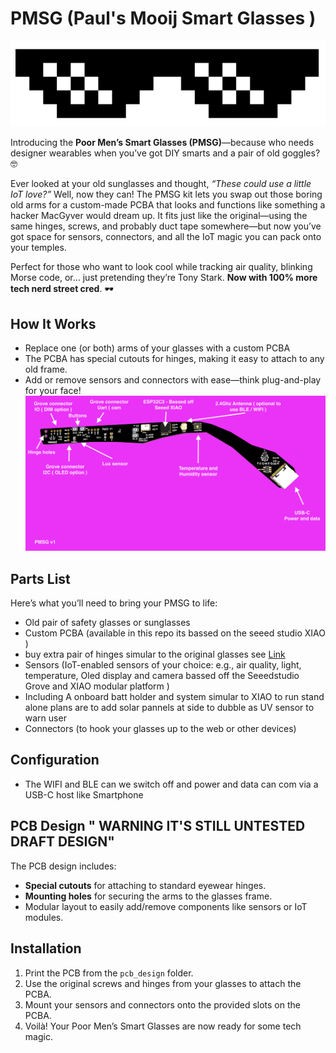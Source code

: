 # PMSG   (Paul's Mooij Smart Glasses )

![PMSG Cool Glasses](/img/cool.png)

Introducing the **Poor Men’s Smart Glasses (PMSG)**—because who needs designer wearables when you’ve got DIY smarts and a pair of old goggles? 🤓

Ever looked at your old sunglasses and thought, *“These could use a little IoT love?”* Well, now they can! The PMSG kit lets you swap out those boring old arms for a custom-made PCBA that looks and functions like something a hacker MacGyver would dream up. It fits just like the original—using the same hinges, screws, and probably duct tape somewhere—but now you’ve got space for sensors, connectors, and all the IoT magic you can pack onto your temples.

Perfect for those who want to look cool while tracking air quality, blinking Morse code, or… just pretending they’re Tony Stark. **Now with 100% more tech nerd street cred**. 🕶️

## How It Works

- Replace one (or both) arms of your glasses with a custom PCBA 
- The PCBA has special cutouts for hinges, making it easy to attach to any old frame.
- Add or remove sensors and connectors with ease—think plug-and-play for your face!
![PMSG ](/img/pmsgv1.png)

## Parts List

Here’s what you’ll need to bring your PMSG to life:

- Old pair of safety glasses or sunglasses
- Custom PCBA (available in this repo its bassed on the seeed studio XIAO )
- buy extra pair of hinges simular to the original glasses see [Link]([https://www.aliexpress.com/item/1005006578852003.html?spm=a2g0o.productlist.main.19.6881yaeCyaeCyD&algo_pvid=940ad7e5-1196-4d4c-bb03-062302b6db00&algo_exp_id=940ad7e5-1196-4d4c-bb03-062302b6db00-9&pdp_npi=4%40dis%21EUR%211.62%211.62%21%21%211.75%211.75%21%40211b653717259752143568539e1d24%2112000037718488758%21sea%21NL%214699555345%21X&curPageLogUid=cUCXLkrXc9w7&utparam-url=scene%3Asearch%7Cquery_from%3A]) 
- Sensors (IoT-enabled sensors of your choice: e.g., air quality, light, temperature, Oled display and camera bassed off the Seeedstudio Grove and XIAO modular platform )
- Including A onboard batt holder and system simular to XIAO to run stand alone plans are to add solar pannels at side to dubble as UV sensor to warn user 
- Connectors (to hook your glasses up to the web or other devices)

## Configuration 
- The WIFI and BLE can we switch off and power and data can com via a USB-C host like Smartphone 

## PCB Design " WARNING IT'S STILL UNTESTED DRAFT DESIGN"

The PCB design includes:
- **Special cutouts** for attaching to standard eyewear hinges.
- **Mounting holes** for securing the arms to the glasses frame.
- Modular layout to easily add/remove components like sensors or IoT modules.

## Installation

1. Print the PCB from the `pcb_design` folder.
2. Use the original screws and hinges from your glasses to attach the PCBA.
3. Mount your sensors and connectors onto the provided slots on the PCBA.
4. Voilà! Your Poor Men’s Smart Glasses are now ready for some tech magic.


